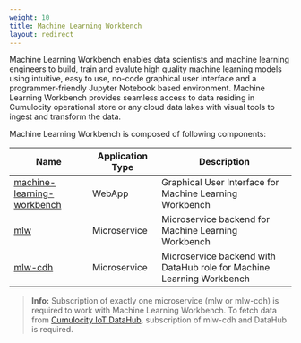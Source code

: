 ```yaml
---
weight: 10
title: Machine Learning Workbench
layout: redirect
---
```


Machine Learning Workbench enables data scientists and machine learning engineers to build, train and evalute high quality machine learning models using intuitive, easy to use, no-code graphical user interface and a programmer-friendly Jupyter Notebook based environment. Machine Learning Workbench provides seamless access to data residing in Cumulocity operational store or any cloud data lakes with visual tools to ingest and transform the data.

Machine Learning Workbench is composed of following components:

| Name  | Application Type | Description |
| ----- | -----            | -----       |
| [machine-learning-workbench](/machine-learning/web-app-mlw/) | WebApp | Graphical User Interface for Machine Learning Workbench |
| [mlw](/machine-learning/api-reference-mlw/) | Microservice | Microservice backend for Machine Learning Workbench |
| [mlw-cdh](/machine-learning/api-reference-mlw/) | Microservice | Microservice backend with DataHub role for Machine Learning Workbench |

>**Info:** Subscription of exactly one microservice (mlw or mlw-cdh) is required to work with Machine Learning Workbench. To fetch data from [Cumulocity IoT DataHub](/datahub/datahub-overview/), subscription of mlw-cdh and DataHub is required.
